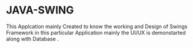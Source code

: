 # JAVA-SWING
This Applcation mainly Created to know the working and Design of Swings Framework in this particular Application mainly the UI/UX  is demonstarted along with Database .
